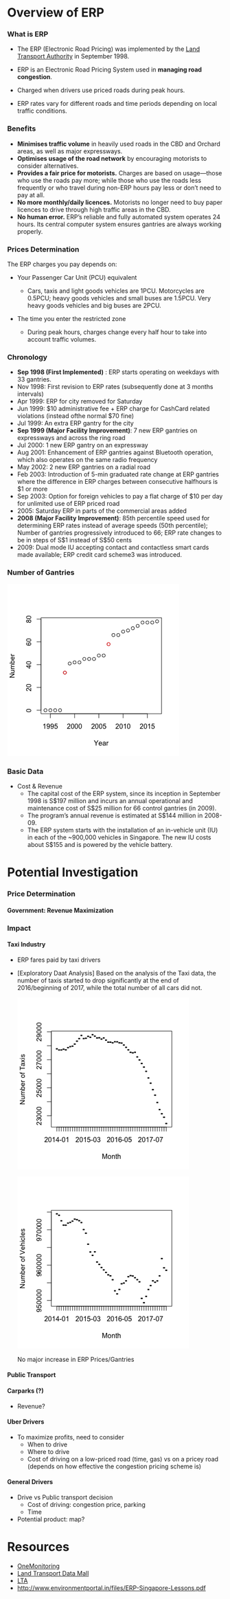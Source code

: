 # Overview of  ERP

### What is ERP

- The ERP (Electronic Road Pricing) was implemented by the [Land Transport Authority]( <https://www.lta.gov.sg/content/ltagov/en.html>) in September 1998.

- ERP is an Electronic Road Pricing System used in **managing road congestion**. 
- Charged when drivers use priced roads during peak hours.
- ERP rates vary for different roads and time periods depending on local traffic conditions. 

### Benefits

- **Minimises traffic volume** in heavily used roads in the CBD and Orchard areas, as well as major expressways.
- **Optimises usage of the road network** by encouraging motorists to consider alternatives.
- **Provides a fair price for motorists.** Charges are based on usage—those who use the roads pay more; while those who use the roads less frequently or who travel during non-ERP hours pay less or don’t need to pay at all.
- **No more monthly/daily licences.**  Motorists no longer need to buy paper licences to drive through high traffic areas in the CBD.
- **No human error.** ERP’s reliable and fully automated system operates 24 hours. Its central computer system ensures gantries are always working properly.

### Prices Determination

The ERP charges you pay depends on:

- Your Passenger Car Unit (PCU) equivalent
  - Cars, taxis and light goods vehicles are 1PCU. Motorcycles are 0.5PCU; heavy goods vehicles and small buses are 1.5PCU. Very heavy goods vehicles and big buses are 2PCU.

- The time you enter the restricted zone
  - During peak hours, charges change every half hour to take into account traffic volumes. 

### Chronology

- **Sep 1998 (First Implemented)** : ERP starts operating on weekdays with 33 gantries.
- Nov 1998: First revision to ERP rates (subsequently done at 3 months intervals)
- Apr 1999: ERP for city removed for Saturday
- Jun 1999: \$10 administrative fee + ERP charge for CashCard related violations (instead ofthe normal \$70 fine)
- Jul 1999: An extra ERP gantry for the city
- **Sep 1999 (Major Facility Improvement)**: 7 new ERP gantries on expressways and across the ring road
- Jul 2000: 1 new ERP gantry on an expressway
- Aug 2001: Enhancement of ERP gantries against Bluetooth operation, which also operates on the same radio frequency
- May 2002: 2 new ERP gantries on a radial road
- Feb 2003: Introduction of 5-min graduated rate change at ERP gantries where the difference in ERP charges between consecutive halfhours is \$1 or more
- Sep 2003: Option for foreign vehicles to pay a flat charge of ​\$10 per day for unlimited use
  of ERP priced road
- 2005: Saturday ERP in parts of the commercial areas added
- **2008 (Major Facility Improvement)**: 85th percentile speed used for determining ERP rates instead of average speeds (50th percentile); Number of gantries progressively introduced to 66; ERP rate changes to be in steps of S​\$1 instead of S\$50 cents
- 2009: Dual mode IU accepting contact and contactless smart cards made available; ERP credit card scheme3 was introduced.

### Number of Gantries

![erp](/fig/num-erp.png)

### Basic Data

- Cost & Revenue
  - The capital cost of the ERP system, since its inception in September 1998 is S\$197 million and incurs an annual operational and maintenance cost of S​\$25 million for 66 control gantries (in 2009). 
  - The program’s annual revenue is estimated at S​\$144 million in 2008-09.
  - The ERP system starts with the installation of an in-vehicle unit (IU) in each of the ~900,000 vehicles in Singapore. The new IU costs about S​$155 and is powered by the vehicle battery. 	



# Potential Investigation

### Price Determination

#### 	Government: Revenue Maximization



### Impact 

#### 	Taxi Industry

- ERP fares paid by taxi drivers

- [Exploratory Daat Analysis] Based on the analysis of the Taxi data, the number of taxis started to drop significantly at the end of 2016/beginning of 2017, while the total number of all cars did not.

  ![taxi](/fig/num-taxi.png)

  ![all](/fig/num-vehicle.png)

  No major increase in ERP Prices/Gantries

#### 	Public Transport



#### 	Carparks (?)

- Revenue?

#### 	Uber Drivers

- To maximize profits, need to consider
  - When to drive
  - Where to drive
  - Cost of driving on a low-priced road (time, gas) vs on a pricey road (depends on how effective the congestion pricing scheme is)

#### General Drivers

- Drive vs Public transport decision
  - Cost of driving: congestion price, parking
  - Time
- Potential product: map?





# Resources

- [OneMonitoring](<https://www.onemotoring.com.sg/content/onemotoring/home.html>)
- [Land Transport Data Mall](<https://www.mytransport.sg/content/mytransport/home/dataMall/static-data.html#Road%20Infrastructure>)
- [LTA](<https://www.lta.gov.sg/content/ltaweb/en/roads-and-motoring/managing-traffic-and-congestion/electronic-road-pricing-erp.html>)
- <http://www.environmentportal.in/files/ERP-Singapore-Lessons.pdf>

